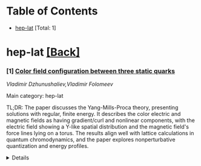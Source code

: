 <div id=toc></div>

# Table of Contents

- [hep-lat](#hep-lat) [Total: 1]


<div id='hep-lat'></div>

# hep-lat [[Back]](#toc)

### [1] [Color field configuration between three static quarks](https://arxiv.org/abs/2507.11573)
*Vladimir Dzhunushaliev,Vladimir Folomeev*

Main category: hep-lat

TL;DR: The paper discusses the Yang-Mills-Proca theory, presenting solutions with regular, finite energy. It describes the color electric and magnetic fields as having gradient/curl and nonlinear components, with the electric field showing a Y-like spatial distribution and the magnetic field's force lines lying on a torus. The results align well with lattice calculations in quantum chromodynamics, and the paper explores nonperturbative quantization and energy profiles.


<details>
  <summary>Details</summary>
Motivation: The motivation is to explore the structure of color electric and magnetic fields within the Yang-Mills-Proca theory framework, and to compare the theoretical findings with lattice calculations in quantum chromodynamics.

Method: The method involves deriving solutions for the color electric and magnetic fields from the Yang-Mills-Proca theory, analyzing their components, and comparing the results with those from lattice QCD simulations. The authors also consider nonperturbative quantization procedures and discuss approximations that could lead to agreement between the theoretical model and lattice data.

Result: The results show that the color electric field has a Y-shaped spatial distribution due to its gradient component, while the color magnetic field forms closed loops on the surface of a torus. Theoretical predictions are found to be in good agreement with the lattice QCD calculations, including the energy profile comparison with a static potential.

Conclusion: The conclusion is that the Yang-Mills-Proca theory can provide a good description of color electric and magnetic fields, which is consistent with the findings from lattice QCD. The agreement suggests that the approach taken in the paper may be a valid method for understanding these fields in a nonperturbative context.

Abstract: Within Yang-Mills-Proca theory with external sources, regular, finite energy
solutions are obtained. It is shown that color electric/magnetic fields have
two components: the first part is a gradient/curl component, respectively, and
the second part is a nonlinear component. It is shown that the color electric
field has a Y-like spatial distribution. Such a Y-like behavior arises because
the gradient component of the electric field is present. The nonlinear
component of the electric field is a curl one, and it appears because the
vector potential sourced by a solenoidal current is present. The color magnetic
field is purely curl one, since its nonzero color components do not contain a
nonlinear component; this results in the fact that its force lines lie on the
surface of a torus. It is shown that the results obtained are in good agreement
with the results obtained in lattice calculations in quantum chromodynamics. To
discuss such an agreement, we consider a procedure of nonperturbative
quantization and discuss possible approximations ensuring such an agreement.
Also, we compare the energy profile obtained by us with that obtained in
lattice calculations with a static potential.

</details>
